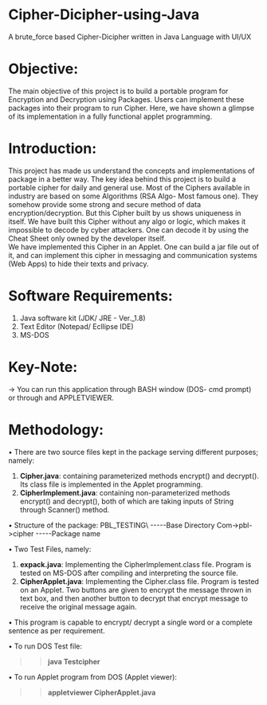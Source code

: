 # Cipher-Dicipher-using-Java
A brute_force based Cipher-Dicipher written in Java Language with UI/UX

# Objective:
The main objective of this project is to build a portable program for Encryption and Decryption using Packages.
Users can implement these packages into their program to run Cipher. Here, we have shown a glimpse of its implementation in a fully functional applet programming.

# Introduction:
This project has made us understand the concepts and implementations of package in a better way. The key idea behind this project is to build a portable cipher for daily and general use. Most of the Ciphers available in industry are based on some Algorithms (RSA Algo- Most famous one). They somehow provide some strong and secure method of data encryption/decryption. But this Cipher built by us shows uniqueness in itself. We have built this Cipher without any algo or logic, which makes it impossible to decode by cyber attackers. One can decode it by using the Cheat Sheet only owned by the developer itself.  
We have implemented this Cipher in an Applet. One can build a jar file out of it, and can implement this cipher in messaging and communication systems (Web Apps) to hide their texts and privacy.

# Software Requirements:
1. Java software kit (JDK/ JRE - Ver._1.8)
2. Text Editor (Notepad/ Ecllipse IDE)
3. MS-DOS

# Key-Note:
-> You can run this application through BASH window (DOS- cmd prompt) or through and APPLETVIEWER.

# Methodology:
•	There are two source files kept in the package serving different purposes; namely:
1.	**Cipher.java**: containing parameterized methods encrypt() and decrypt(). Its class file is implemented in the Applet programming.
2.	**CipherImplement.java**: containing non-parameterized methods encrypt() and decrypt(), both of which are taking inputs of String through Scanner() method.

•	Structure of the package:
PBL_TESTING\            -----Base Directory
Com->pbl->cipher      -----Package name

•	Two Test Files, namely:
1.	 **expack.java**: Implementing the CipherImplement.class file. Program is tested on MS-DOS after compiling and interpreting the source file.
2.	**CipherApplet.java**: Implementing the Cipher.class file. Program is tested on an Applet. Two buttons are given to encrypt the message thrown in text box, and then another button to decrypt that encrypt message to receive the original message again.

•	This program is capable to encrypt/ decrypt a single word or a complete sentence as per requirement.

•	To run DOS Test file:
>> **java Testcipher**

•	To run Applet program from DOS (Applet viewer):
>> **appletviewer CipherApplet.java**
